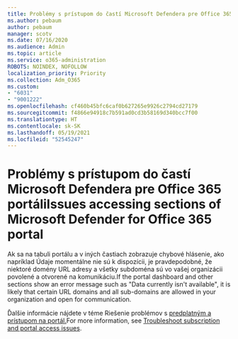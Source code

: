 ```yaml
---
title: Problémy s prístupom do častí Microsoft Defendera pre Office 365 portáli
ms.author: pebaum
author: pebaum
manager: scotv
ms.date: 07/16/2020
ms.audience: Admin
ms.topic: article
ms.service: o365-administration
ROBOTS: NOINDEX, NOFOLLOW
localization_priority: Priority
ms.collection: Adm_O365
ms.custom:
- "6031"
- "9001222"
ms.openlocfilehash: cf460b45bfc6caf0b627265e9926c2794cd27179
ms.sourcegitcommit: f4866e94918c7b591ad0cd3b58169d340bcc7f00
ms.translationtype: HT
ms.contentlocale: sk-SK
ms.lasthandoff: 05/19/2021
ms.locfileid: "52545247"
---
```

# <a name="issues-accessing-sections-of-microsoft-defender-for-office-365-portal"></a><span data-ttu-id="6aab0-102">Problémy s prístupom do častí Microsoft Defendera pre Office 365 portáli</span><span class="sxs-lookup"><span data-stu-id="6aab0-102">Issues accessing sections of Microsoft Defender for Office 365 portal</span></span>

<span data-ttu-id="6aab0-103">Ak sa na tabuli portálu a v iných častiach zobrazuje chybové hlásenie, ako napríklad Údaje momentálne nie sú k dispozícii, je pravdepodobné, že niektoré domény URL adresy a všetky subdoména sú vo vašej organizácii povolené a otvorené na komunikáciu.</span><span class="sxs-lookup"><span data-stu-id="6aab0-103">If the portal dashboard and other sections show an error message such as "Data currently isn't available", it is likely that certain URL domains and all sub-domains are allowed in your organization and open for communication.</span></span> 

<span data-ttu-id="6aab0-104">Ďalšie informácie nájdete v téme Riešenie problémov s [predplatným a prístupom na portál.](/windows/security/threat-protection/microsoft-defender-atp/troubleshoot-onboarding-error-messages#data-currently-isnt-available-on-some-sections-of-the-portal)</span><span class="sxs-lookup"><span data-stu-id="6aab0-104">For more information, see [Troubleshoot subscription and portal access issues](/windows/security/threat-protection/microsoft-defender-atp/troubleshoot-onboarding-error-messages#data-currently-isnt-available-on-some-sections-of-the-portal).</span></span>